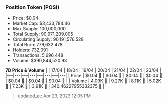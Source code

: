 
  ### Position Token (POSI)
  - Price: $0.04
  - Market Cap: $3,433,784.46
  - Max Supply: 100,000,000
  - Total Supply: 90,971,209.005
  - Circulating Supply: 90,191,576.528
  - Total Burn: 779,632.478
  - Holders: 732,091
  - Transactions: 5,696,448
  - Volume: $390,844,520.93

  **7D Price & Volume**
  | | 17&#x2F;04 | 18&#x2F;04 | 19&#x2F;04 | 20&#x2F;04 | 21&#x2F;04 | 22&#x2F;04 | 23&#x2F;04 |
  |---|---|---|---|---|---|---|---|
  | Price | $0.04 🔻 | $0.04 🔻 | $0.04 🔻 | $0.04 🔻 | $0.04 🚀 | $0.04 🚀 | $0.04 🚀 |
  | Volume | 4.09K 🔻 | 9.27K 🚀 | 8.11K 🔻 | 5.02K 🔻 | 7.23K 🚀 | 3.91K 🔻 | 340.46227955332375 🔻 |

  > updated_at: Apr 23, 2023 12:05 PM
